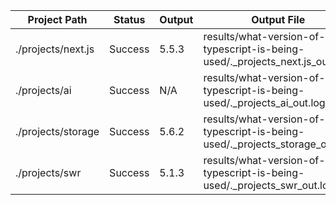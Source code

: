 | Project Path | Status | Output | Output File | Error File |
| --- | --- | --- | --- | --- |
| ./projects/next.js | Success | 5.5.3 | results/what-version-of-typescript-is-being-used/._projects_next.js_out.log | results/what-version-of-typescript-is-being-used/._projects_next.js_err.log |
| ./projects/ai | Success | N/A | results/what-version-of-typescript-is-being-used/._projects_ai_out.log | results/what-version-of-typescript-is-being-used/._projects_ai_err.log |
| ./projects/storage | Success | 5.6.2 | results/what-version-of-typescript-is-being-used/._projects_storage_out.log | results/what-version-of-typescript-is-being-used/._projects_storage_err.log |
| ./projects/swr | Success | 5.1.3 | results/what-version-of-typescript-is-being-used/._projects_swr_out.log | results/what-version-of-typescript-is-being-used/._projects_swr_err.log |